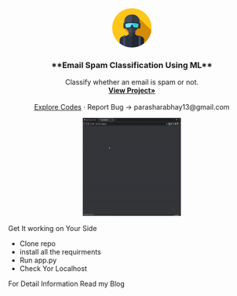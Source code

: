<br />
<p align="center">
  <a href="https://github.com/github_Abhayparashar/email_spam">
    <img src="static/profile.png" alt="Logo" width="80" height="80">
  </a>

  <h3 align="center"> **Email Spam Classification Using ML** </h3>

  <p align="center">
Classify whether an email is spam or not.
    <br />
    <a href=" https://abhay31-email-spam.herokuapp.com/"><strong>View Project»</strong></a>
    <br />
    <br />
    <a href="https://github.com/Abhayparashar31/email_spam">Explore Codes</a>
    ·
    <a>Report Bug -> parasharabhay13@gmail.com</a>
    
  </p>
</p>
<p align='center'>
<a href="https://github.com/github_Abhayparashar/email-spam">
    <img src="static/demo.gif" alt="Demo" width="200" height="200">
  </a>
</p>

Get It working on Your Side
 * Clone repo
 * install all the requirments
 * Run app.py 
 * Check Yor Localhost
 

For Detail Information Read my Blog

